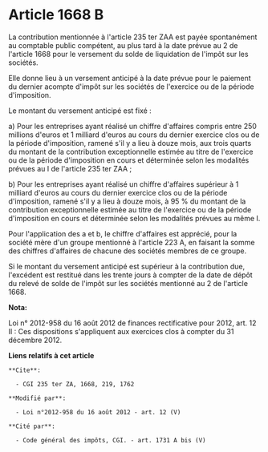 # Article 1668 B

La contribution mentionnée à l'article 235 ter ZAA est payée spontanément au comptable public compétent, au plus tard à la
date prévue au 2 de l'article 1668 pour le versement du solde de liquidation de l'impôt sur les sociétés. 

Elle donne lieu à un versement anticipé à la date prévue pour le paiement du dernier acompte d'impôt sur les sociétés de
l'exercice ou de la période d'imposition. 

Le montant du versement anticipé est fixé : 

a) Pour les entreprises ayant réalisé un chiffre d'affaires compris entre 250 millions d'euros et 1 milliard d'euros au cours
du dernier exercice clos ou de la période d'imposition, ramené s'il y a lieu à douze mois, aux trois quarts du montant de la
contribution exceptionnelle estimée au titre de l'exercice ou de la période d'imposition en cours et déterminée selon les
modalités prévues au I de l'article 235 ter ZAA ; 

b) Pour les entreprises ayant réalisé un chiffre d'affaires supérieur à 1 milliard d'euros au cours du dernier exercice clos
ou de la période d'imposition, ramené s'il y a lieu à douze mois, à 95 % du montant de la contribution exceptionnelle estimée
au titre de l'exercice ou de la période d'imposition en cours et déterminée selon les modalités prévues au même I. 

Pour l'application des a et b, le chiffre d'affaires est apprécié, pour la société mère d'un groupe mentionné à l'article 223
A, en faisant la somme des chiffres d'affaires de chacune des sociétés membres de ce groupe. 

Si le montant du versement anticipé est supérieur à la contribution due, l'excédent est restitué dans les trente jours à
compter de la date de dépôt du relevé de solde de l'impôt sur les sociétés mentionné au 2 de l'article 1668.

**Nota:**

Loi n° 2012-958 du 16 août 2012 de finances rectificative pour 2012, art. 12 II : Ces dispositions s'appliquent aux exercices
clos à compter du 31 décembre 2012.

**Liens relatifs à cet article**

	**Cite**:

	  - CGI 235 ter ZA, 1668, 219, 1762

	**Modifié par**:

	  - Loi n°2012-958 du 16 août 2012 - art. 12 (V)

	**Cité par**:

	  - Code général des impôts, CGI. - art. 1731 A bis (V)
